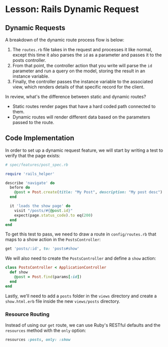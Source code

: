 # Lesson: Rails Dynamic Request

## Dynamic Requests

A breakdown of the dynamic route process flow is below:

1. The `routes.rb` file takes in the request and processes it like normal, except this time it also parses the `id` as a parameter and passes it to the posts controller.
2. From that point, the controller action that you write will parse the `id` parameter and run a query on the model, storing the result in an instance variable.
3. Finally, the controller passes the instance variable to the associated view, which renders details of that specific record for the client.

In review, what's the difference between static and dynamic routes?

- Static routes render pages that have a hard coded path connected to them.
- Dynamic routes will render different data based on the parameters passed to the route.

## Code Implementation

In order to set up a dynamic request feature, we will start by writing a test to verify that the page exists:

```ruby
# spec/features/post_spec.rb

require 'rails_helper'

describe 'navigate' do
  before do
    @post = Post.create(title: "My Post", description: "My post desc")
  end

  it 'loads the show page' do
    visit "/posts/#{@post.id}"
    expect(page.status_code).to eq(200)
  end
end
```

To get this test to pass, we need to draw a route in `config/routes.rb` that maps to a show action in the `PostsController`:

```ruby
get 'posts/:id', to: 'posts#show'
```

We will also need to create the `PostsController` and define a `show` action:

```ruby
class PostsController < ApplicationController
  def show
    @post = Post.find(params[:id])
  end
end
```

Lastly, we'll need to add a `posts` folder in the `views` directory and create a `show.html.erb` file inside the new `views/posts` directory.

### Resource Routing

Instead of using our `get` route, we can use Ruby's RESTful defaults and the `resources` method with the `only` option:

```ruby
resources :posts, only: :show
```